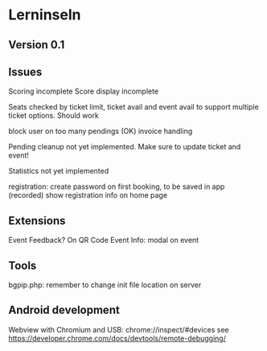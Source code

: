# Lerninseln
## Version 0.1

## Issues
Scoring incomplete
Score display incomplete

Seats checked by ticket limit, ticket avail and event avail to support multiple ticket options. Should work

block user on too many pendings (OK)
invoice handling    

Pending cleanup not yet implemented. Make sure to update ticket and event!

Statistics not yet implemented


registration: create password on first booking, to be saved in app (recorded)
show registration info on home page


## Extensions
Event Feedback? On QR Code
Event Info: modal on event


## Tools
bgpip.php: remember to change init file location on server

## Android development
Webview with Chromium and USB:
chrome://inspect/#devices
see https://developer.chrome.com/docs/devtools/remote-debugging/

